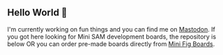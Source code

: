 ## Hello World 👋
I'm currently working on fun things and you can find me on <a rel="me" href="https://mastodon.social/@ben_shockley">Mastodon</a>.
If you got here looking for Mini SAM development boards, the repository is below OR you can order pre-made boards directly from <a href="https://minifigboards.com/products/mini-sam-m4">Mini Fig Boards</a>.

<!--
**bwshockley/bwshockley** is a ✨ _special_ ✨ repository because its `README.md` (this file) appears on your GitHub profile.

Here are some ideas to get you started:

- 🔭 I’m currently working on ...
- 🌱 I’m currently learning ...
- 👯 I’m looking to collaborate on ...
- 🤔 I’m looking for help with ...
- 💬 Ask me about ...
- 📫 How to reach me: ...
- 😄 Pronouns: ...
- ⚡ Fun fact: ...
-->
